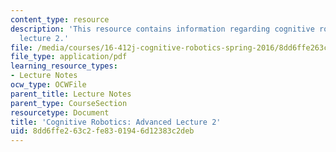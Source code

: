 ```yaml
---
content_type: resource
description: 'This resource contains information regarding cognitive robotics: Advanced
  lecture 2.'
file: /media/courses/16-412j-cognitive-robotics-spring-2016/8dd6ffe263c2fe8301946d12383c2deb_MIT16_412JS16_L15.pdf
file_type: application/pdf
learning_resource_types:
- Lecture Notes
ocw_type: OCWFile
parent_title: Lecture Notes
parent_type: CourseSection
resourcetype: Document
title: 'Cognitive Robotics: Advanced Lecture 2'
uid: 8dd6ffe2-63c2-fe83-0194-6d12383c2deb
---
```

